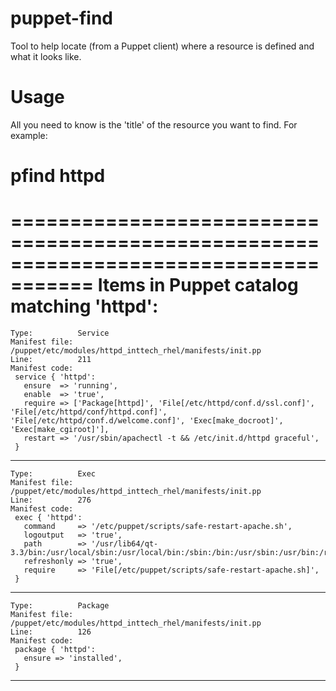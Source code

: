 puppet-find
===========

Tool to help locate (from a Puppet client) where a resource is defined and what it looks like.

Usage
=====

All you need to know is the 'title' of the resource you want to find. For example:

  # pfind httpd
  =====================================================================================
  Items in Puppet catalog matching 'httpd':
  =====================================================================================
    Type:          Service
    Manifest file: /puppet/etc/modules/httpd_inttech_rhel/manifests/init.pp
    Line:          211
    Manifest code:
     service { 'httpd':
       ensure  => 'running',
       enable  => 'true',
       require => ['Package[httpd]', 'File[/etc/httpd/conf.d/ssl.conf]', 'File[/etc/httpd/conf/httpd.conf]', 'File[/etc/httpd/conf.d/welcome.conf]', 'Exec[make_docroot]', 'Exec[make_cgiroot]'],
       restart => '/usr/sbin/apachectl -t && /etc/init.d/httpd graceful',
     }
  -------------------------------------------------------------------------------------
    Type:          Exec
    Manifest file: /puppet/etc/modules/httpd_inttech_rhel/manifests/init.pp
    Line:          276
    Manifest code:
     exec { 'httpd':
       command     => '/etc/puppet/scripts/safe-restart-apache.sh',
       logoutput   => 'true',
       path        => '/usr/lib64/qt-3.3/bin:/usr/local/sbin:/usr/local/bin:/sbin:/bin:/usr/sbin:/usr/bin:/root/bin',
       refreshonly => 'true',
       require     => 'File[/etc/puppet/scripts/safe-restart-apache.sh]',
     }
  -------------------------------------------------------------------------------------
    Type:          Package
    Manifest file: /puppet/etc/modules/httpd_inttech_rhel/manifests/init.pp
    Line:          126
    Manifest code:
     package { 'httpd':
       ensure => 'installed',
     }
  -------------------------------------------------------------------------------------
